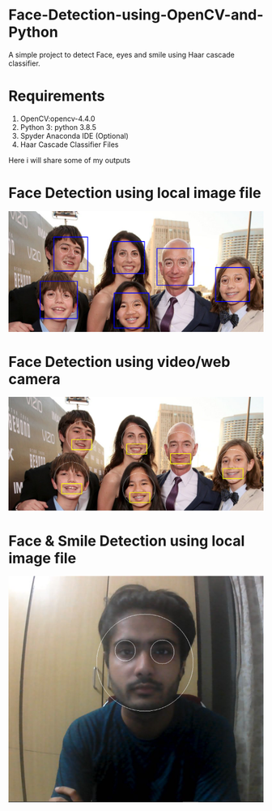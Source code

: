 # Face-Detection-using-OpenCV-and-Python
A simple project to detect Face, eyes and smile using Haar cascade classifier.

# Requirements
1) OpenCV:opencv-4.4.0 
2) Python 3: python 3.8.5
3) Spyder Anaconda IDE (Optional)
4) Haar Cascade Classifier Files

Here i will share some of my outputs
# Face Detection using local image file
![](op1.png)

# Face Detection using video/web camera
![](op2.png)

# Face & Smile Detection using local image file
![](op3.png)
